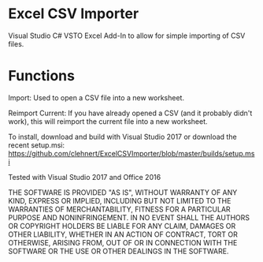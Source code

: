 # Excel CSV Importer

Visual Studio C# VSTO Excel Add-In to allow for simple importing of CSV files.

# Functions

Import: Used to open a CSV file into a new worksheet.

Reimport Current: If you have already opened a CSV (and it probably didn't work), this will reimport the current file into a new worksheet.

To install, download and build with Visual Studio 2017 or download the recent setup.msi: https://github.com/clehnert/ExcelCSVImporter/blob/master/builds/setup.msi

Tested with Visual Studio 2017 and Office 2016

THE SOFTWARE IS PROVIDED "AS IS", WITHOUT WARRANTY OF ANY KIND, EXPRESS OR IMPLIED, INCLUDING BUT NOT LIMITED TO THE WARRANTIES OF MERCHANTABILITY, FITNESS FOR A PARTICULAR PURPOSE AND NONINFRINGEMENT. IN NO EVENT SHALL THE AUTHORS OR COPYRIGHT HOLDERS BE LIABLE FOR ANY CLAIM, DAMAGES OR OTHER LIABILITY, WHETHER IN AN ACTION OF CONTRACT, TORT OR OTHERWISE, ARISING FROM, OUT OF OR IN CONNECTION WITH THE SOFTWARE OR THE USE OR OTHER DEALINGS IN THE SOFTWARE.